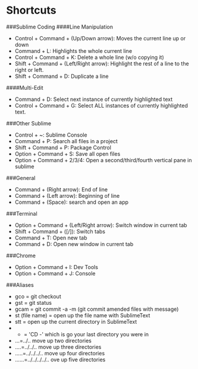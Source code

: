 # Shortcuts

###Sublime Coding
####Line Manipulation
* Control + Command + (Up/Down arrow): Moves the current line up or down  
* Command + L: Highlights the whole current line  
* Control + Command + K: Delete a whole line (w/o copying it)
* Shift + Command + (Left/Right arrow): Highlight the rest of a line to the right or left. 
* Shift + Command + D: Duplicate a line

####Multi-Edit
* Command + D: Select next instance of currently highlighted text
* Control + Command + G: Select ALL instances of currently highlighted text. 

###Other Sublime
* Control + ~: Sublime Console
* Command + P: Search all files in a project
* Shift + Command + P: Package Control
* Option + Command + S: Save all open files
* Option + Command + 2/3/4: Open a second/third/fourth vertical pane in sublime

###General
* Command + (Right arrow): End of line
* Command + (Left arrow): Beginning of line
* Command + (Space): search and open an app

###Terminal
* Option + Command + (Left/Right arrow): Switch window in current tab
* Shift + Command + ([/]): Switch tabs
* Command + T: Open new tab 
* Command + D: Open new window in current tab

###Chrome
* Option + Command + I: Dev Tools
* Option + Command + J: Console

###Aliases
* gco = git checkout
* gst = git status
* gcam = git commit -a -m (git commit amended files with message)
* st (file name) = open up the file name with SublimeText
* stt = open up the current directory in SublimeText 
* - = 'CD -' which is go your last directory you were in
* ...=../.. move up two directories
* ....=../../.. move up three directories
* .....=../../../.. move up four directories
* ......=../../../../.. ove up five directories



